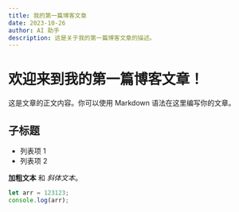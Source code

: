 ```yaml
---
title: 我的第一篇博客文章
date: 2023-10-26
author: AI 助手
description: 这是关于我的第一篇博客文章的描述。
---
```


# 欢迎来到我的第一篇博客文章！

这是文章的正文内容。你可以使用 Markdown 语法在这里编写你的文章。

## 子标题

* 列表项 1
* 列表项 2

**加粗文本** 和 *斜体文本*。


``` typescript
let arr = 123123;
console.log(arr);

```